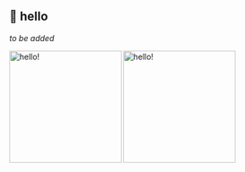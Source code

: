 ## 🫧 hello 

_to be added_  <br>
<!-- 🍰🧸💗🌷🍒🍄⭐🌙💫💬🎐💭  <br> -->
<img width="200" alt="hello!" align="left" src="https://i.pinimg.com/originals/dc/a0/b7/dca0b7408736551c04f9413cfa74cf92.gif">
<img width="200" alt="hello!" align="left" src="https://i.pinimg.com/originals/20/b2/d3/20b2d3494418a78040936b185520af14.gif">


<!--
**mavoruni/mavoruni** is a ✨ _special_ ✨ repository because its `README.md` (this file) appears on your GitHub profile.

Here are some ideas to get you started:

- 🔭 I’m currently working on ...
- 🌱 I’m currently learning ...
- 👯 I’m looking to collaborate on ...
- 🤔 I’m looking for help with ...
- 💬 Ask me about ...
- 📫 How to reach me: ...
- 😄 Pronouns: ...
- ⚡ Fun fact: ...
-->
